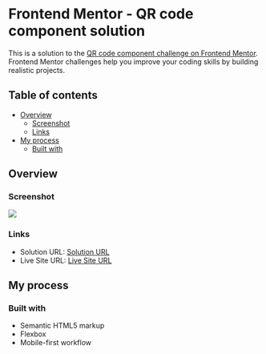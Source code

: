 # Frontend Mentor - QR code component solution

This is a solution to the [QR code component challenge on Frontend Mentor](https://www.frontendmentor.io/challenges/qr-code-component-iux_sIO_H). Frontend Mentor challenges help you improve your coding skills by building realistic projects. 

## Table of contents

- [Overview](#overview)
  - [Screenshot](#screenshot)
  - [Links](#links)
- [My process](#my-process)
  - [Built with](#built-with)

## Overview

### Screenshot

![](./screenshot.jpg)

### Links

- Solution URL: [Solution URL](https://www.frontendmentor.io/challenges/qr-code-component-iux_sIO_H/hub/qr-code-component-r1r-3ABJC)
- Live Site URL: [Live Site URL](https://mystifying-morse-063b5e.netlify.app/)

## My process

### Built with

- Semantic HTML5 markup
- Flexbox
- Mobile-first workflow
